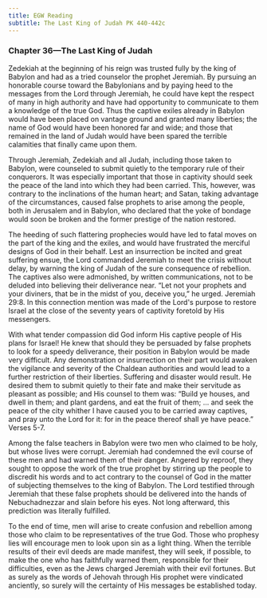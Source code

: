 ```yaml
---
title: EGW Reading
subtitle: The Last King of Judah PK 440-442c
---
```


### Chapter 36—The Last King of Judah

Zedekiah at the beginning of his reign was trusted fully by the king of Babylon and had as a tried counselor the prophet Jeremiah. By pursuing an honorable course toward the Babylonians and by paying heed to the messages from the Lord through Jeremiah, he could have kept the respect of many in high authority and have had opportunity to communicate to them a knowledge of the true God. Thus the captive exiles already in Babylon would have been placed on vantage ground and granted many liberties; the name of God would have been honored far and wide; and those that remained in the land of Judah would have been spared the terrible calamities that finally came upon them.

Through Jeremiah, Zedekiah and all Judah, including those taken to Babylon, were counseled to submit quietly to the temporary rule of their conquerors. It was especially important that those in captivity should seek the peace of the land into which they had been carried. This, however, was contrary to the inclinations of the human heart; and Satan, taking advantage of the circumstances, caused false prophets to arise among the people, both in Jerusalem and in Babylon, who declared that the yoke of bondage would soon be broken and the former prestige of the nation restored.

The heeding of such flattering prophecies would have led to fatal moves on the part of the king and the exiles, and would have frustrated the merciful designs of God in their behalf. Lest an insurrection be incited and great suffering ensue, the Lord commanded Jeremiah to meet the crisis without delay, by warning the king of Judah of the sure consequence of rebellion. The captives also were admonished, by written communications, not to be deluded into believing their deliverance near. “Let not your prophets and your diviners, that be in the midst of you, deceive you,” he urged. Jeremiah 29:8. In this connection mention was made of the Lord's purpose to restore Israel at the close of the seventy years of captivity foretold by His messengers.

With what tender compassion did God inform His captive people of His plans for Israel! He knew that should they be persuaded by false prophets to look for a speedy deliverance, their position in Babylon would be made very difficult. Any demonstration or insurrection on their part would awaken the vigilance and severity of the Chaldean authorities and would lead to a further restriction of their liberties. Suffering and disaster would result. He desired them to submit quietly to their fate and make their servitude as pleasant as possible; and His counsel to them was: “Build ye houses, and dwell in them; and plant gardens, and eat the fruit of them; ... and seek the peace of the city whither I have caused you to be carried away captives, and pray unto the Lord for it: for in the peace thereof shall ye have peace.” Verses 5-7.

Among the false teachers in Babylon were two men who claimed to be holy, but whose lives were corrupt. Jeremiah had condemned the evil course of these men and had warned them of their danger. Angered by reproof, they sought to oppose the work of the true prophet by stirring up the people to discredit his words and to act contrary to the counsel of God in the matter of subjecting themselves to the king of Babylon. The Lord testified through Jeremiah that these false prophets should be delivered into the hands of Nebuchadnezzar and slain before his eyes. Not long afterward, this prediction was literally fulfilled.

To the end of time, men will arise to create confusion and rebellion among those who claim to be representatives of the true God. Those who prophesy lies will encourage men to look upon sin as a light thing. When the terrible results of their evil deeds are made manifest, they will seek, if possible, to make the one who has faithfully warned them, responsible for their difficulties, even as the Jews charged Jeremiah with their evil fortunes. But as surely as the words of Jehovah through His prophet were vindicated anciently, so surely will the certainty of His messages be established today.
